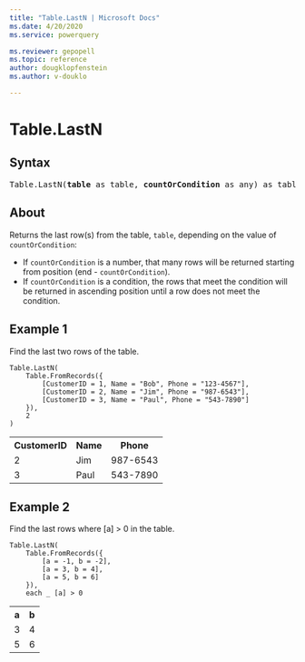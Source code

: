 ```yaml
---
title: "Table.LastN | Microsoft Docs"
ms.date: 4/20/2020
ms.service: powerquery

ms.reviewer: gepopell
ms.topic: reference
author: dougklopfenstein
ms.author: v-douklo

---
```

# Table.LastN

## Syntax

<pre>
Table.LastN(<b>table</b> as table, <b>countOrCondition</b> as any) as table 
</pre>
  
## About  
Returns the last row(s) from the table, `table`, depending on the value of `countOrCondition`: <ul> <li> If <code>countOrCondition</code> is a number, that many rows will be returned starting from position (end - <code>countOrCondition</code>). </li> <li> If <code>countOrCondition</code> is a condition, the rows that meet the condition will be returned in ascending position until a row does not meet the condition.</li> </ul>

## Example 1
Find the last two rows of the table.

```powerquery-m
Table.LastN(
    Table.FromRecords({
        [CustomerID = 1, Name = "Bob", Phone = "123-4567"],
        [CustomerID = 2, Name = "Jim", Phone = "987-6543"],
        [CustomerID = 3, Name = "Paul", Phone = "543-7890"]
    }),
    2
)
```

<table> <tr> <th>CustomerID</th> <th>Name</th> <th>Phone</th> </tr> <tr> <td>2</td> <td>Jim</td> <td>987-6543</td> </tr> <tr> <td>3</td> <td>Paul</td> <td>543-7890</td> </tr> </table>

## Example 2
Find the last rows where [a] > 0 in the table.

```powerquery-m
Table.LastN(
    Table.FromRecords({
        [a = -1, b = -2],
        [a = 3, b = 4],
        [a = 5, b = 6]
    }),
    each _ [a] > 0

```

<table> <tr> <th>a</th> <th>b</th> </tr> <tr> <td>3</td> <td>4</td> </tr> <tr> <td>5</td> <td>6</td> </tr> </table>
